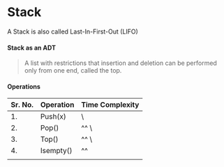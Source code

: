 # Stack

A Stack is also called Last-In-First-Out (LIFO)

#### Stack as an ADT
> A list with restrictions that insertion and deletion can be performed only from one end, called the top.

#### Operations
| Sr. No. | Operation | Time Complexity |
| --- | --- | --- |
|1. | Push(x) |   \
|2. | Pop() |^^   \
|3. | Top() |^^   \
|4. | Isempty() |^^   |
| |
